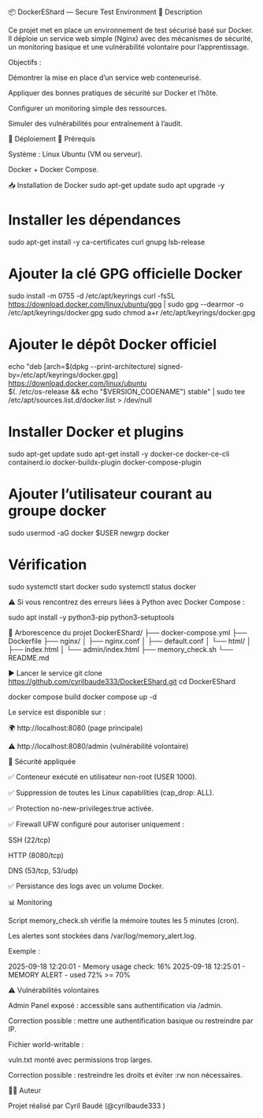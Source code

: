 📦 DockerEShard — Secure Test Environment
📌 Description

Ce projet met en place un environnement de test sécurisé basé sur Docker.
Il déploie un service web simple (Nginx) avec des mécanismes de sécurité, un monitoring basique et une vulnérabilité volontaire pour l’apprentissage.

Objectifs :

Démontrer la mise en place d’un service web conteneurisé.

Appliquer des bonnes pratiques de sécurité sur Docker et l’hôte.

Configurer un monitoring simple des ressources.

Simuler des vulnérabilités pour entraînement à l’audit.

🚀 Déploiement
🔧 Prérequis

Système : Linux Ubuntu (VM ou serveur).

Docker + Docker Compose.

📥 Installation de Docker
sudo apt-get update
sudo apt upgrade -y

# Installer les dépendances
sudo apt-get install -y ca-certificates curl gnupg lsb-release

# Ajouter la clé GPG officielle Docker
sudo install -m 0755 -d /etc/apt/keyrings
curl -fsSL https://download.docker.com/linux/ubuntu/gpg | sudo gpg --dearmor -o /etc/apt/keyrings/docker.gpg
sudo chmod a+r /etc/apt/keyrings/docker.gpg

# Ajouter le dépôt Docker officiel
echo "deb [arch=$(dpkg --print-architecture) signed-by=/etc/apt/keyrings/docker.gpg] https://download.docker.com/linux/ubuntu \
$(. /etc/os-release && echo "$VERSION_CODENAME") stable" | sudo tee /etc/apt/sources.list.d/docker.list > /dev/null

# Installer Docker et plugins
sudo apt-get update
sudo apt-get install -y docker-ce docker-ce-cli containerd.io docker-buildx-plugin docker-compose-plugin

# Ajouter l’utilisateur courant au groupe docker
sudo usermod -aG docker $USER
newgrp docker

# Vérification
sudo systemctl start docker
sudo systemctl status docker


⚠️ Si vous rencontrez des erreurs liées à Python avec Docker Compose :

sudo apt install -y python3-pip python3-setuptools

📂 Arborescence du projet
DockerEShard/
├── docker-compose.yml
├── Dockerfile
├── nginx/
│   ├── nginx.conf
│   ├── default.conf
│   └── html/
│       ├── index.html
│       └── admin/index.html
├── memory_check.sh
└── README.md

▶️ Lancer le service
git clone https://github.com/cyrilbaude333/DockerEShard.git
cd DockerEShard

docker compose build
docker compose up -d


Le service est disponible sur :

🌍 http://localhost:8080
 (page principale)

⚠️ http://localhost:8080/admin
 (vulnérabilité volontaire)

🔐 Sécurité appliquée

✅ Conteneur exécuté en utilisateur non-root (USER 1000).

✅ Suppression de toutes les Linux capabilities (cap_drop: ALL).

✅ Protection no-new-privileges:true activée.

✅ Firewall UFW configuré pour autoriser uniquement :

SSH (22/tcp)

HTTP (8080/tcp)

DNS (53/tcp, 53/udp)

✅ Persistance des logs avec un volume Docker.

📊 Monitoring

Script memory_check.sh vérifie la mémoire toutes les 5 minutes (cron).

Les alertes sont stockées dans /var/log/memory_alert.log.

Exemple :

2025-09-18 12:20:01 - Memory usage check: 16%
2025-09-18 12:25:01 - MEMORY ALERT - used 72% >= 70%

⚠️ Vulnérabilités volontaires

Admin Panel exposé : accessible sans authentification via /admin.

Correction possible : mettre une authentification basique ou restreindre par IP.

Fichier world-writable :

vuln.txt monté avec permissions trop larges.

Correction possible : restreindre les droits et éviter :rw non nécessaires.

🧑‍💻 Auteur

Projet réalisé par Cyril Baudé (@cyrilbaude333
)
